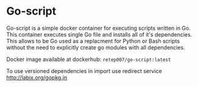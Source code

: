 # Go-script
Go-script is a simple docker container for executing scripts written in Go. This container executes single Go file and installs all of it's dependencies. This allows to be Go used as a replacment for Python or Bash scripts without the need to explicitly create go modules with all dependencies.

Docker image available at dockerhub: `retep007/go-script:latest`

To use versioned dependencies in import use redirect service http://labix.org/gopkg.in
